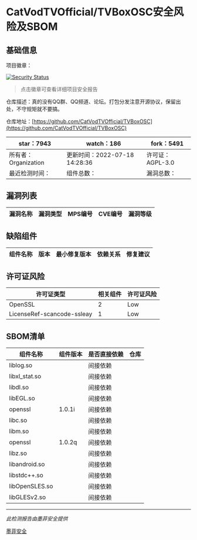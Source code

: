 # CatVodTVOfficial/TVBoxOSC安全风险及SBOM

## 基础信息

项目徽章：

[![Security Status](https://www.murphysec.com/platform3/v31/badge/1807501538361126912.svg)](https://www.murphysec.com/console/report/1713616250835959808/1807501538361126912)

> 点击徽章可查看详细项目安全报告

仓库描述：真的没有QQ群、QQ频道、论坛。打包分发注意开源协议，保留出处，不守规矩就不要搞。

仓库地址：[https://github.com/CatVodTVOfficial/TVBoxOSC](https://github.com/CatVodTVOfficial/TVBoxOSC)

| star：7943 | watch：186 | fork：5491 |
| ----------- | -------------- | ------------ |
| 所有者：Organization | 更新时间：2022-07-18 14:28:36 | 许可证：AGPL-3.0 |
| 最近检测时间： | 组件总数： | 漏洞总数： |




## 漏洞列表

| 漏洞名称 | 漏洞类型 | MPS编号 | CVE编号 | 漏洞等级 |
| ------- | ------ | ------- | ------ | ----- |





## 缺陷组件

| 组件名称 | 版本 | 最小修复版本 | 依赖关系 | 修复建议 |
| -------- | ---- | ------------ | -------- | -------- |





## 许可证风险

| 许可证类型 | 相关组件 | 许可证风险 |
| ---------- | -------- | ---------- |
|OpenSSL|2|Low|
|LicenseRef-scancode-ssleay|1|Low|




## SBOM清单

| 组件名称 | 组件版本 | 是否直接依赖 | 仓库 |
| -------- | -------- | ------------ | ---- |
|liblog.so||间接依赖||
|libxl_stat.so||间接依赖||
|libdl.so||间接依赖||
|libEGL.so||间接依赖||
|openssl|1.0.1i|间接依赖||
|libc.so||间接依赖||
|libm.so||间接依赖||
|openssl|1.0.2q|间接依赖||
|libz.so||间接依赖||
|libandroid.so||间接依赖||
|libstdc++.so||间接依赖||
|libOpenSLES.so||间接依赖||
|libGLESv2.so||间接依赖||


------

*此检测报告由墨菲安全提供*

[墨菲安全](www.murphysec.com)